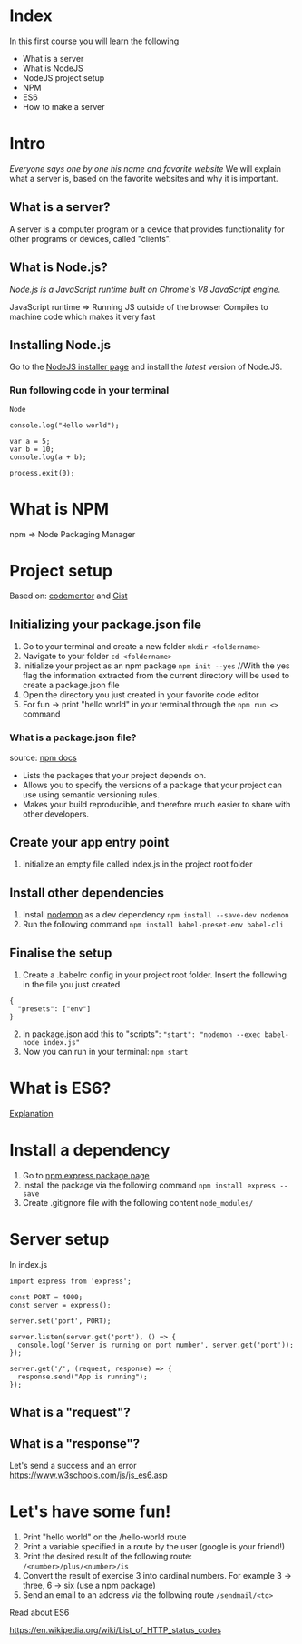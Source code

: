 # Index
In this first course you will learn the following
- What is a server
- What is NodeJS
- NodeJS project setup
- NPM
- ES6
- How to make a server

# Intro
_Everyone says one by one his name and favorite website_
We will explain what a server is, based on the favorite websites and why it is important.

## What is a server?
A server is a computer program or a device that provides functionality for other programs or devices, called "clients".

## What is Node.js?
_Node.js is a JavaScript runtime built on Chrome's V8 JavaScript engine._

JavaScript runtime => Running JS outside of the browser
Compiles to machine code which makes it very fast

## Installing Node.js
Go to the [NodeJS installer page](https://nodejs.org/en/download/current/) and install the *latest* version of Node.JS.


### Run following code in your terminal
```
Node

console.log("Hello world");

var a = 5;
var b = 10;
console.log(a + b);

process.exit(0);
```

# What is NPM
npm => Node Packaging Manager

# Project setup
Based on: [codementor](https://www.codementor.io/iykyvic/writing-your-nodejs-apps-using-es6-6dh0edw2o) and [Gist](https://gist.github.com/rahman541/f23d7bb242520e17517644d4dd179190)
## Initializing your package.json file
1. Go to your terminal and create a new folder `mkdir <foldername>`
2. Navigate to your folder `cd <foldername>`
3. Initialize your project as an npm package `npm init --yes` //With the yes flag the information extracted from the current directory will be used to create a package.json file
4. Open the directory you just created in your favorite code editor
5. For fun -> print "hello world" in your terminal through the `npm run <>` command
### What is a package.json file?
source: [npm docs](https://docs.npmjs.com/getting-started/using-a-package.json)
- Lists the packages that your project depends on.
- Allows you to specify the versions of a package that your project can use using semantic versioning rules.
- Makes your build reproducible, and therefore much easier to share with other developers.


## Create your app entry point
1. Initialize an empty file called index.js in the project root folder

## Install other dependencies
1. Install [nodemon](https://www.npmjs.com/package/nodemon) as a dev dependency `npm install --save-dev nodemon`
2. Run the following command `npm install babel-preset-env babel-cli`

## Finalise the setup
1. Create a .babelrc config in your project root folder. Insert the following in the file you just created
```
{
  "presets": ["env"]
}
```
2. In package.json add this to "scripts": `"start": "nodemon --exec babel-node index.js"`
3. Now you can run in your terminal: `npm start`




# What is ES6?
[Explanation](https://medium.freecodecamp.org/want-to-learn-es6-take-this-free-23-part-course-and-become-a-javascript-ninja-55002db1ff74)

# Install a dependency
1. Go to [npm express package page](https://www.npmjs.com/package/express)
2. Install the package via the following command `npm install express --save`
3. Create .gitignore file with the following content `node_modules/`


# Server setup
In index.js
```
import express from 'express';

const PORT = 4000;
const server = express();

server.set('port', PORT);

server.listen(server.get('port'), () => {
  console.log('Server is running on port number', server.get('port'));
});

server.get('/', (request, response) => {
  response.send("App is running");
});
```

## What is a "request"?
## What is a "response"?
Let's send a success and an error
https://www.w3schools.com/js/js_es6.asp

# Let's have some fun!
1. Print "hello world" on the /hello-world route
2. Print a variable specified in a route by the user (google is your friend!)
3. Print the desired result of the following route: `/<number>/plus/<number>/is`
4. Convert the result of exercise 3 into cardinal numbers. For example 3 -> three, 6 -> six (use a npm package)
5. Send an email to an address via the following route `/sendmail/<to>`

Read about ES6


https://en.wikipedia.org/wiki/List_of_HTTP_status_codes
